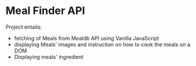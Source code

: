 # Meal Finder API

Project entails:
- fetching of Meals from Mealdb API using Vanilla JavaScript
- displaying Meals' images and instruction on how to cook the meals on a DOM
- Displaying meals' ingredient